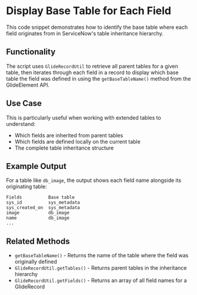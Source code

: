 # Display Base Table for Each Field

This code snippet demonstrates how to identify the base table where each field originates from in ServiceNow's table inheritance hierarchy.

## Functionality

The script uses `GlideRecordUtil` to retrieve all parent tables for a given table, then iterates through each field in a record to display which base table the field was defined in using the `getBaseTableName()` method from the GlideElement API.

## Use Case

This is particularly useful when working with extended tables to understand:
- Which fields are inherited from parent tables
- Which fields are defined locally on the current table
- The complete table inheritance structure

## Example Output

For a table like `db_image`, the output shows each field name alongside its originating table:
```
Fields          Base table
sys_id          sys_metadata
sys_created_on  sys_metadata
image           db_image
name            db_image
...
```

## Related Methods

- `getBaseTableName()` - Returns the name of the table where the field was originally defined
- `GlideRecordUtil.getTables()` - Returns parent tables in the inheritance hierarchy
- `GlideRecordUtil.getFields()` - Returns an array of all field names for a GlideRecord
